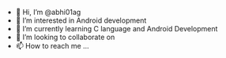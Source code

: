 - 👋 Hi, I’m @abhi01ag
- 👀 I’m interested in Android development
- 🌱 I’m currently learning C language and Android Development
- 💞️ I’m looking to collaborate on 
- 📫 How to reach me ...

<!---
abhi01ag/abhi01ag is a ✨ special ✨ repository because its `README.md` (this file) appears on your GitHub profile.
You can click the Preview link to take a look at your changes.
--->
